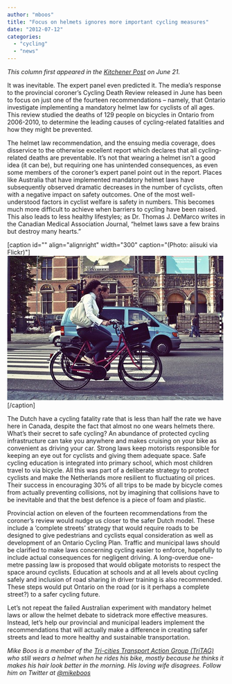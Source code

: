 ```yaml
---
author: "mboos"
title: "Focus on helmets ignores more important cycling measures"
date: "2012-07-12"
categories: 
  - "cycling"
  - "news"
---
```


_This column first appeared in the [Kitchener Post](https://www.kitchenerpost.ca/opinion/focus-on-helmets-ignores-more-important-cycling-measures/) on June 21._

It was inevitable. The expert panel even predicted it. The media’s response to the provincial coroner’s Cycling Death Review released in June has been to focus on just one of the fourteen recommendations – namely, that Ontario investigate implementing a mandatory helmet law for cyclists of all ages. This review studied the deaths of 129 people on bicycles in Ontario from 2006-2010, to determine the leading causes of cycling-related fatalities and how they might be prevented.

The helmet law recommendation, and the ensuing media coverage, does disservice to the otherwise excellent report which declares that all cycling-related deaths are preventable. It’s not that wearing a helmet isn’t a good idea (it can be), but requiring one has unintended consequences, as even some members of the coroner’s expert panel point out in the report. Places like Australia that have implemented mandatory helmet laws have subsequently observed dramatic decreases in the number of cyclists, often with a negative impact on safety outcomes. One of the most well-understood factors in cyclist welfare is safety in numbers. This becomes much more difficult to achieve when barriers to cycling have been raised. This also leads to less healthy lifestyles; as Dr. Thomas J. DeMarco writes in the Canadian Medical Association Journal, “helmet laws save a few brains but destroy many hearts.”

\[caption id="" align="alignright" width="300" caption="(Photo: aiisuki via Flickr)"\][![Cyclist by aiisuki, on Flickr](/images/1266709785_b1dbd9211f.jpg "Cyclist by aiisuki, on Flickr")](https://www.flickr.com/photos/aiisuki/1266709785/)\[/caption\]

The Dutch have a cycling fatality rate that is less than half the rate we have here in Canada, despite the fact that almost no one wears helmets there. What’s their secret to safe cycling? An abundance of protected cycling infrastructure can take you anywhere and makes cruising on your bike as convenient as driving your car. Strong laws keep motorists responsible for keeping an eye out for cyclists and giving them adequate space. Safe cycling education is integrated into primary school, which most children travel to via bicycle. All this was part of a deliberate strategy to protect cyclists and make the Netherlands more resilient to fluctuating oil prices. Their success in encouraging 30% of all trips to be made by bicycle comes from actually preventing collisions, not by imagining that collisions have to be inevitable and that the best defence is a piece of foam and plastic.

Provincial action on eleven of the fourteen recommendations from the coroner’s review would nudge us closer to the safer Dutch model. These include a ‘complete streets’ strategy that would require roads to be designed to give pedestrians and cyclists equal consideration as well as development of an Ontario Cycling Plan. Traffic and municipal laws should be clarified to make laws concerning cycling easier to enforce, hopefully to include actual consequences for negligent driving. A long-overdue one-metre passing law is proposed that would obligate motorists to respect the space around cyclists. Education at schools and at all levels about cycling safely and inclusion of road sharing in driver training is also recommended. These steps would put Ontario on the road (or is it perhaps a complete street?) to a safer cycling future.

Let’s not repeat the failed Australian experiment with mandatory helmet laws or allow the helmet debate to sidetrack more effective measures. Instead, let’s help our provincial and municipal leaders implement the recommendations that will actually make a difference in creating safer streets and lead to more healthy and sustainable transportation.

_Mike Boos is a member of the [Tri-cities Transport Action Group (TriTAG)](https://tritag.ca/) who still wears a helmet when he rides his bike, mostly because he thinks it makes his hair look better in the morning. His loving wife disagrees. Follow him on Twitter at [@mikeboos](https://www.twitter.com/mikeboos)_
